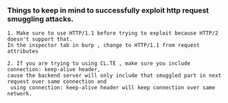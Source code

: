 ### Things to keep in mind to successfully exploit http request smuggling attacks.
```
1. Make sure to use HTTP/1.1 before trying to exploit because HTTP/2 doesn't support that.
In the inspector tab in burp , change to HTTP/1.1 from request attributes

2. If you are trying to using CL.TE , make sure you include connection: keep-alive header,
cause the backend server will only include that smuggled part in next request over same connection and
 using connection: keep-alive header will keep connection over same network.
```
